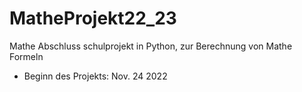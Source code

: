 # MatheProjekt22_23
Mathe Abschluss schulprojekt in Python, zur Berechnung von Mathe Formeln 

* Beginn des Projekts: Nov. 24 2022
